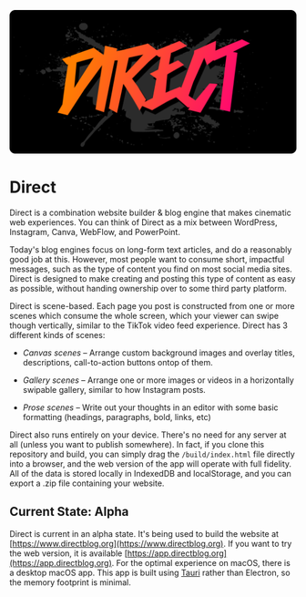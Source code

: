 ![Screenshot](readme-logo.svg)

# Direct

Direct is a combination website builder & blog engine that makes cinematic web experiences. You can think of Direct as a mix between WordPress, Instagram, Canva, WebFlow, and PowerPoint.

Today's blog engines focus on long-form text articles, and do a reasonably good job at this. However, most people want to consume short, impactful messages, such as the type of content you find on most social media sites. Direct is designed to make creating and posting this type of content as easy as possible, without handing ownership over to some third party platform.

Direct is scene-based. Each page you post is constructed from one or more scenes which consume the whole screen, which your viewer can swipe though vertically, similar to the TikTok video feed experience. Direct has 3 different kinds of scenes:

- *Canvas scenes* – Arrange custom background images and overlay titles, descriptions, call-to-action buttons ontop of them.

- *Gallery scenes* – Arrange one or more images or videos in a horizontally swipable gallery, similar to how Instagram posts.

- *Prose scenes* – Write out your thoughts in an editor with some basic formatting (headings, paragraphs, bold, links, etc)

Direct also runs entirely on your device. There's no need for any server at all (unless you want to publish somewhere). In fact, if you clone this repository and build, you can simply drag the `/build/index.html` file directly into a browser, and the web version of the app will operate with full fidelity. All of the data is stored locally in IndexedDB and localStorage, and you can export a .zip file containing your website.

## Current State: Alpha

Direct is current in an alpha state. It's being used to build the website at [https://www.directblog.org](https://www.directblog.org). If you want to try the web version, it is available [https://app.directblog.org](https://app.directblog.org). For the optimal experience on macOS, there is a desktop macOS app. This app is built using [Tauri](https://tauri.app/) rather than Electron, so the memory footprint is minimal.
